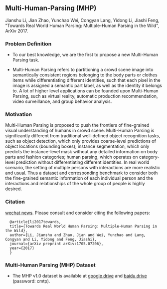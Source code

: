 ## Multi-Human-Parsing (MHP)
Jianshu Li, Jian Zhao, Yunchao Wei, Congyan Lang, Yidong Li, Jiashi Feng, "Towards Real World Human Parsing: Multiple-Human Parsing in the Wild", ArXiv 2017.


### Problem Definition
- To our best knowledge, we are the first to propose a new Multi-Human Parsing task.


- Multi-Human Parsing refers to partitioning a crowd scene image into semantically consistent regions belonging to the body parts or clothes items while differentiating different identities, such that each pixel in the image is assigned a semantic part label, as well as the identity it belongs to. A lot of higher level applications can be founded upon Multi-Human Parsing, such as virtual reality, automatic production recommendation, video surveillance, and group behavior analysis.


### Motivation
Multi-Human Parsing is proposed to push the frontiers of fine-grained visual understanding of humans in crowd scene. Multi-Human Parsing is significantly different from traditional well-defined object recognition tasks, such as object detection, which only provides coarse-level predictions of object locations (bounding boxes); instance segmentation, which only predicts the instance-level mask without any detailed information on body parts and fashion categories; human parsing, which operates on category-level prediction without  differentiating different identities. In real world scenario, the setting of multiple persons with interactions are more realistic and usual. Thus a dataset and corresponding benchmark to consider both the fine-grained semantic information of each individual person and the interactions and relationships of the whole group of people is highly desired.


### Citation
[wechat news](https://mp.weixin.qq.com/s/tfiPHvkhPW4HDEUzBMseGQ). Please consult and consider citing the following papers:


      @article{li2017towards,
      title={Towards Real World Human Parsing: Multiple-Human Parsing in the Wild},
      author={Li, Jianshu and Zhao, Jian and Wei, Yunchao and Lang, Congyan and Li, Yidong and Feng, Jiashi},
      journal={arXiv preprint arXiv:1705.07206},
      year={2017}
      }
  
  
### Multi-Human Parsing (MHP) Dataset
- The MHP v1.0 dataset is available at [google drive](https://drive.google.com/file/d/1hTS8QJBuGdcppFAr_bvW2tsD9hW_ptr5/view?usp=sharing) and [baidu drive](https://pan.baidu.com/s/1mjTtWqW) (password: cmtp).
